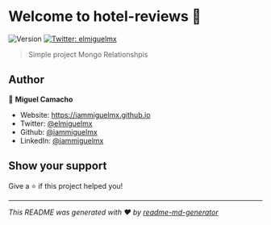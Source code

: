 # Welcome to hotel-reviews 👋
![Version](https://img.shields.io/badge/version-0.1-blue.svg?cacheSeconds=2592000)
[![Twitter: elmiguelmx](https://img.shields.io/twitter/follow/elmiguelmx.svg?style=social)](https://twitter.com/elmiguelmx)

> Simple project Mongo Relationshpis

## Author

👤 **Miguel Camacho**

* Website: https://iammiguelmx.github.io
* Twitter: [@elmiguelmx](https://twitter.com/elmiguelmx)
* Github: [@iammiguelmx](https://github.com/iammiguelmx)
* LinkedIn: [@iammiguelmx](https://linkedin.com/in/iammiguelmx)

## Show your support

Give a ⭐️ if this project helped you!


***
_This README was generated with ❤️ by [readme-md-generator](https://github.com/kefranabg/readme-md-generator)_